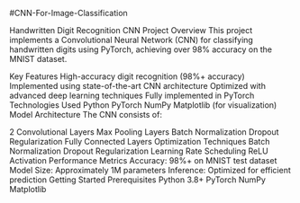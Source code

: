 #CNN-For-Image-Classification

Handwritten Digit Recognition CNN
Project Overview
This project implements a Convolutional Neural Network (CNN) for classifying handwritten digits using PyTorch, achieving over 98% accuracy on the MNIST dataset.

Key Features
High-accuracy digit recognition (98%+ accuracy)
Implemented using state-of-the-art CNN architecture
Optimized with advanced deep learning techniques
Fully implemented in PyTorch
Technologies Used
Python
PyTorch
NumPy
Matplotlib (for visualization)
Model Architecture
The CNN consists of:

2 Convolutional Layers
Max Pooling Layers
Batch Normalization
Dropout Regularization
Fully Connected Layers
Optimization Techniques
Batch Normalization
Dropout Regularization
Learning Rate Scheduling
ReLU Activation
Performance Metrics
Accuracy: 98%+ on MNIST test dataset
Model Size: Approximately 1M parameters
Inference: Optimized for efficient prediction
Getting Started
Prerequisites
Python 3.8+
PyTorch
NumPy
Matplotlib
